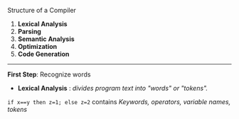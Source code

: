 Structure of a Compiler

1. **Lexical Analysis**
2. **Parsing**
3. **Semantic Analysis**
4. **Optimization**
5. **Code Generation**

---

**First Step**: Recognize words

* **Lexical Analysis** : *divides program text into "words" or "tokens".*

`if x==y then z=1; else z=2` contains *Keywords, operators, variable names, tokens*








